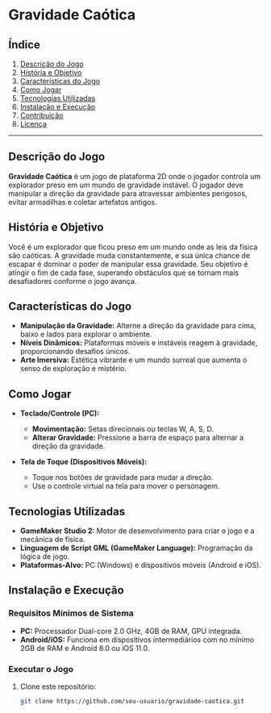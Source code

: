 # Gravidade Caótica

## Índice
1. [Descrição do Jogo](#descrição-do-jogo)
2. [História e Objetivo](#história-e-objetivo)
3. [Características do Jogo](#características-do-jogo)
4. [Como Jogar](#como-jogar)
5. [Tecnologias Utilizadas](#tecnologias-utilizadas)
6. [Instalação e Execução](#instalação-e-execução)
7. [Contribuição](#contribuição)
8. [Licença](#licença)

---

## Descrição do Jogo
**Gravidade Caótica** é um jogo de plataforma 2D onde o jogador controla um explorador preso em um mundo de gravidade instável. O jogador deve manipular a direção da gravidade para atravessar ambientes perigosos, evitar armadilhas e coletar artefatos antigos.

## História e Objetivo
Você é um explorador que ficou preso em um mundo onde as leis da física são caóticas. A gravidade muda constantemente, e sua única chance de escapar é dominar o poder de manipular essa gravidade. Seu objetivo é atingir o fim de cada fase, superando obstáculos que se tornam mais desafiadores conforme o jogo avança.

## Características do Jogo
- **Manipulação da Gravidade:** Alterne a direção da gravidade para cima, baixo e lados para explorar o ambiente.
- **Níveis Dinâmicos:** Plataformas móveis e instáveis reagem à gravidade, proporcionando desafios únicos.
- **Arte Imersiva:** Estética vibrante e um mundo surreal que aumenta o senso de exploração e mistério.

## Como Jogar
- **Teclado/Controle (PC):**
  - **Movimentação:** Setas direcionais ou teclas W, A, S, D.
  - **Alterar Gravidade:** Pressione a barra de espaço para alternar a direção da gravidade.

- **Tela de Toque (Dispositivos Móveis):**
  - Toque nos botões de gravidade para mudar a direção.
  - Use o controle virtual na tela para mover o personagem.

## Tecnologias Utilizadas
- **GameMaker Studio 2:** Motor de desenvolvimento para criar o jogo e a mecânica de física.
- **Linguagem de Script GML (GameMaker Language):** Programação da lógica de jogo.
- **Plataformas-Alvo:** PC (Windows) e dispositivos móveis (Android e iOS).

## Instalação e Execução
### Requisitos Mínimos de Sistema
- **PC:** Processador Dual-core 2.0 GHz, 4GB de RAM, GPU integrada.
- **Android/iOS:** Funciona em dispositivos intermediários com no mínimo 2GB de RAM e Android 8.0 ou iOS 11.0.

### Executar o Jogo
1. Clone este repositório:
   ```bash
   git clone https://github.com/seu-usuario/gravidade-caotica.git
